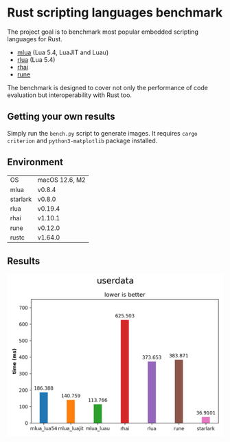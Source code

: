# Rust scripting languages benchmark

The project goal is to benchmark most popular embedded scripting languages for Rust.

- [mlua](https://crates.io/crates/mlua) (Lua 5.4, LuaJIT and Luau)
- [rlua](https://crates.io/crates/rlua) (Lua 5.4)
- [rhai](https://crates.io/crates/rhai)
- [rune](https://crates.io/crates/rune)

The benchmark is designed to cover not only the performance of code evaluation but interoperability with Rust too.

## Getting your own results

Simply run the `bench.py` script to generate images. It requires `cargo criterion` and `python3-matplotlib` package installed.

## Environment

|          |                |
| -------- | -------------- |
| OS       | macOS 12.6, M2 |
| mlua     | v0.8.4         |
| starlark | v0.8.0         |
| rlua     | v0.19.4        |
| rhai     | v1.10.1        |
| rune     | v0.12.0        |
| rustc    | v1.64.0        |

## Results

![userdata objects](userdata.png)
